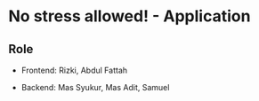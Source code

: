 
# No stress allowed! - Application


## Role
  - Frontend:
      Rizki,
      Abdul Fattah
  
  - Backend:
    Mas Syukur,
    Mas Adit,
    Samuel
      
